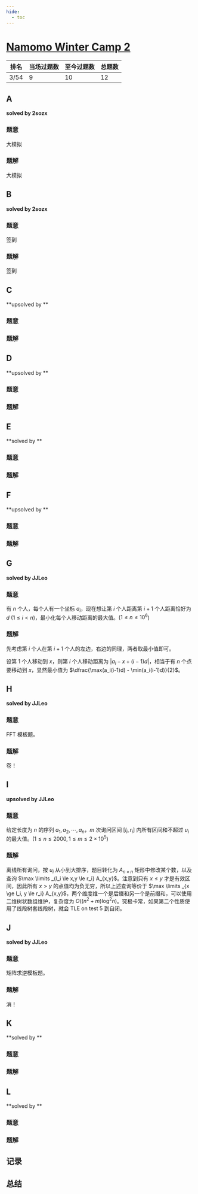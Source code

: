```yaml
---
hide:
  - toc
---
```


# [Namomo Winter Camp 2](https://vjudge.net/contest/419997)

| 排名 | 当场过题数 | 至今过题数 | 总题数 |
| ---- | ---------- | ---------- | ------ |
| 3/54 | 9          | 10         | 12     |

## **A**

**solved by 2sozx**

### 题意

大模拟

### 题解

大模拟

## **B**

**solved by 2sozx**

### 题意

签到

### 题解

签到

## **C**

**upsolved by **

### 题意



### 题解



## **D**

**upsolved by **

### 题意



### 题解



## **E**

**solved by **

### 题意



### 题解



## **F**

**upsolved by **

### 题意



### 题解



## **G**

**solved by JJLeo**

### 题意

有 $n$ 个人，每个人有一个坐标 $a_i$，现在想让第 $i$ 个人距离第 $i+1$ 个人距离恰好为 $d$ ($1 \le i < n$)，最小化每个人移动距离的最大值。($1 \le n \le 10^6$)

### 题解

先考虑第 $i$ 个人在第 $i+1$ 个人的左边，右边的同理，两者取最小值即可。

设第 $1$ 个人移动到 $x$，则第 $i$ 个人移动距离为 $|a_i-x+(i-1)d|$，相当于有 $n$ 个点要移动到 $x$，显然最小值为 $\dfrac{\max(a_i(i-1)d) - \min(a_i(i-1)d)}{2}$。

## **H**

**solved by JJLeo**

### 题意

FFT 模板题。

### 题解

卷！

## **I**

**upsolved by JJLeo**

### 题意

给定长度为 $n$ 的序列 $a_1,a_2, \cdots,a_n$，$m$ 次询问区间 $[l_i,r_i]$ 内所有区间和不超过 $u_i$ 的最大值。($1 \le n \le 2000, 1\le m \le 2 \times 10^5$)

### 题解

离线所有询问，按 $u_i$ 从小到大排序，题目转化为 $A_{n \times n}$ 矩形中修改某个数，以及查询 $\max \limits _{l_i \le x,y \le r_i} A_{x,y}$。注意到只有 $x \le y$ 才是有效区间，因此所有 $x > y$ 的点值均为负无穷，所以上述查询等价于 $\max \limits _{x \ge l_i, y \le r_i} A_{x,y}$，两个维度维一个是后缀和另一个是前缀和，可以使用二维树状数组维护，复杂度为 $O((n^2+m) \log ^2 n)$。究极卡常，如果第二个性质使用了线段树套线段树，就会 TLE on test 5 到自闭。

## **J**

**solved by JJLeo**

### 题意

矩阵求逆模板题。

### 题解

消！

## **K**

**solved by **

### 题意



### 题解



## **L**

**solved by **

### 题意



### 题解



## **记录**



## **总结**

